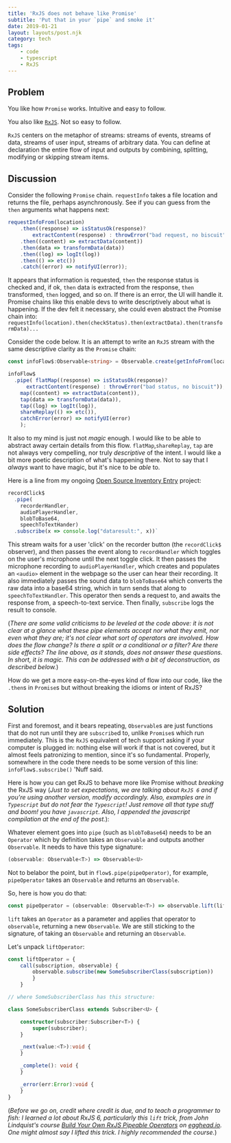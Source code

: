 ```yaml
---
title: 'RxJS does not behave like Promise'
subtitle: 'Put that in your `pipe` and smoke it'
date: 2019-01-21
layout: layouts/post.njk
category: tech
tags:
    - code
    - typescript
    - RxJS
---
```


## Problem

You like how `Promise` works. Intuitive and easy to follow. 

You also like [`RxJS`](https://rxjs.dev/guide/overview). Not so easy to follow.  

`RxJS` centers on the metaphor of streams: streams of events, streams of data, streams of user input, streams of arbitrary data. You can define at declaration the entire flow of input and outputs by combining, splitting, modifying or skipping stream items.

## Discussion

Consider the following `Promise` chain. `requestInfo` takes a file location and returns the file, perhaps asynchronously. See if you can guess from the `then` arguments what happens next:

```typescript
requestInfoFrom(location)
    .then((response) => isStatusOk(response)?
        extractContent(response) : throwError("bad request, no biscuit"))
    .then((content) => extractData(content))
    .then(data => transformData(data))
    .then((log) => logIt(log))
    .then(() => etc())
    .catch((error) => notifyUI(error));
```

It appears that information is requested, `then` the response status is checked and, if ok, `then` data is extracted from the response, `then` transformed, `then` logged, and so on. If there is an error, the UI will handle it. Promise chains like this enable devs to write descriptively about what is happening. If the dev felt it necessary, she could even abstract the Promise chain into: `requestInfo(location).then(checkStatus).then(extractData).then(transformData)...`

Consider the code below. It is an attempt to write an `RxJS` stream with the same descriptive clarity as the `Promise` chain:

```typescript
const infoFlow$:Observable<string> = Observable.create(getInfoFrom(location));

infoFlow$
  .pipe( flatMap((response) => isStatusOk(response)?
      extractContent(response) : throwError("bad status, no biscuit")),
    map((content) => extractData(content)),
    tap(data => transformData(data)),
    tap((log) => logIt(log)),
    shareReplay(() => etc()),
    catchError(error) => notifyUI(error)
    );
```

It also to my mind is just not *magic* enough. I would like to be able to abstract away certain details from this flow. `flatMap`,`shareReplay`, `tap` are not always very compelling, nor truly *descriptive* of the intent. I would like a bit more poetic description of what's happening there. Not to say that I *always* want to have magic, but it's nice to be *able* to.

Here is a line from my ongoing [Open Source Inventory Entry](https://github.com/rendall/osie) project:

```javascript
recordClick$
  .pipe(
    recorderHandler,
    audioPlayerHandler,
    blobToBase64,
    speechToTextHander)
  .subscribe(x => console.log("dataresult:", x))`
```

This stream waits for a user 'click' on the recorder button (the `recordClick$` observer), and then passes the event along to `recordHandler` which toggles on the user's microphone until the next toggle click. It then passes the microphone recording to `audioPlayerHandler`, which creates and populates an `<audio>` element in the webpage so the user can hear their recording. It also immediately passes the sound data to `blobToBase64` which converts the raw data into a base64 string, which in turn sends that along to `speechToTextHandler`. This operator then sends a request to, and awaits the response from, a speech-to-text service. Then finally, `subscribe` logs the result to console.

 (*There are some valid criticisms to be leveled at the code above: it is not clear at a glance what these pipe elements accept nor what they emit, nor even what they _are_; it's not clear what sort of operators are involved. How does the flow change? Is there a split or a conditional or a filter? Are there side effects? The line above, as it stands, does not answer these questions. In short, it is _magic_. This can be addressed with a bit of deconstruction, as described below.*)

How do we get a more easy-on-the-eyes kind of flow into our code, like the `.then`s in `Promise`s but without breaking the idioms or intent of RxJS?

## Solution

First and foremost, and it bears repeating, `Observable`s are just functions that do not run until they are `subscribe`d to, unlike `Promise`s which run immediately. This is the `RxJS` equivalent of tech support asking if your computer is plugged in: nothing else will work if that is not covered, but it almost feels patronizing to mention, since it's so fundamental. Properly, somewhere in the code there needs to be some version of this line: `infoFlow$.subscribe()` 'Nuff said.

Here is how you can get RxJS to behave more like Promise without *breaking* the RxJS way (*Just to set expectations, we are talking about `RxJS 6` and if you're using another version, modify accordingly. Also, examples are in `Typescript` but do not fear the `Typescript`! Just remove all that type stuff and boom! you have `javascript`. Also, I appended the javascript compilation at the end of the post.*):

Whatever element goes into `pipe` (such as `blobToBase64`) needs to be an `Operator` which by definition takes an `Observable` and outputs another `Observable`. It needs to have this type signature:

```typescript
(observable: Observable<T>) => Observable<U>
```

Not to belabor the point, but in `flow$.pipe(pipeOperator)`, for example, `pipeOperator` takes an `Observable` and returns an `Observable`.

So, here is how you do that:

```typescript
const pipeOperator = (observable: Observable<T>) => observable.lift(liftOperator);
```

`lift` takes an `Operator` as a parameter and applies that operator to `observable`, returning a new `Observable`. We are still sticking to the signature, of taking an `Observable` and returning an `Observable`.

Let's unpack `liftOperator`:

```typescript
const liftOperator = {
    call(subscription, observable) {
        observable.subscribe(new SomeSubscriberClass(subscription))
        }
    }
```


```typescript
// where SomeSubscriberClass has this structure:

class SomeSubscriberClass extends Subscriber<U> {

    constructor(subscriber:Subscriber<T>) {
        super(subscriber);
    }

    _next(value:<T>):void {
    }

    _complete(): void {
    }

    _error(err:Error):void {
    }
}
```

 (*Before we go on, credit where credit is due, and to teach a programmer to fish: I learned a lot about RxJS 6, particularly this `lift` trick, from John Lindquist's course [Build Your Own RxJS Pipeable Operators](https://egghead.io/courses/build-your-own-rxjs-pipeable-operators) on [egghead.io](https://egghead.io). One might almost say I _lifted_ this trick. I highly recommended the course.*)